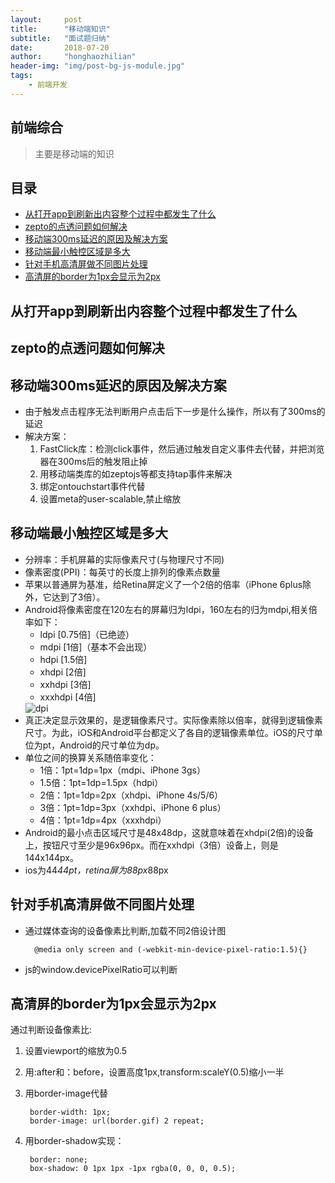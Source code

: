 ```yaml
---
layout:     post
title:      "移动端知识"
subtitle:   "面试题归纳"
date:       2018-07-20
author:     "honghaozhilian"
header-img: "img/post-bg-js-module.jpg"
tags:
    - 前端开发
---
```


## 前端综合

> 主要是移动端的知识

## 目录

- [从打开app到刷新出内容整个过程中都发生了什么](#从打开app到刷新出内容整个过程中都发生了什么)
- [zepto的点透问题如何解决](#zepto的点透问题如何解决)
- [移动端300ms延迟的原因及解决方案](#移动端300ms延迟的原因及解决方案)
- [移动端最小触控区域是多大](#移动端最小触控区域是多大)
- [针对手机高清屏做不同图片处理](#针对手机高清屏做不同图片处理)
- [高清屏的border为1px会显示为2px](#高清屏的border为1px会显示为2px)

## 从打开app到刷新出内容整个过程中都发生了什么

## zepto的点透问题如何解决

## 移动端300ms延迟的原因及解决方案
- 由于触发点击程序无法判断用户点击后下一步是什么操作，所以有了300ms的延迟
- 解决方案：
   1. FastClick库：检测click事件，然后通过触发自定义事件去代替，并把浏览器在300ms后的触发阻止掉
   2. 用移动端类库的如zeptojs等都支持tap事件来解决
   3. 绑定ontouchstart事件代替
   4. 设置meta的user-scalable,禁止缩放

## 移动端最小触控区域是多大
- 分辨率：手机屏幕的实际像素尺寸(与物理尺寸不同)
- 像素密度(PPI)：每英寸的长度上排列的像素点数量
- 苹果以普通屏为基准，给Retina屏定义了一个2倍的倍率（iPhone 6plus除外，它达到了3倍）。
- Android将像素密度在120左右的屏幕归为ldpi，160左右的归为mdpi,相关倍率如下：
    - ldpi [0.75倍]（已绝迹）
    - mdpi [1倍]（基本不会出现）
    - hdpi [1.5倍]
    - xhdpi [2倍]
    - xxhdpi [3倍]
    - xxxhdpi [4倍]
    <img src="{{ site.baseurl }}/img/dpi.png" alt="dpi"/>
- 真正决定显示效果的，是逻辑像素尺寸。实际像素除以倍率，就得到逻辑像素尺寸。为此，iOS和Android平台都定义了各自的逻辑像素单位。iOS的尺寸单位为pt，Android的尺寸单位为dp。
- 单位之间的换算关系随倍率变化：
    - 1倍：1pt=1dp=1px（mdpi、iPhone 3gs）
    - 1.5倍：1pt=1dp=1.5px（hdpi）
    - 2倍：1pt=1dp=2px（xhdpi、iPhone 4s/5/6）
    - 3倍：1pt=1dp=3px（xxhdpi、iPhone 6 plus）
    - 4倍：1pt=1dp=4px（xxxhdpi）
- Android的最小点击区域尺寸是48x48dp，这就意味着在xhdpi(2倍)的设备上，按钮尺寸至少是96x96px。而在xxhdpi（3倍）设备上，则是144x144px。
- ios为44*44pt，retina屏为88px*88px

## 针对手机高清屏做不同图片处理
- 通过媒体查询的设备像素比判断,加载不同2倍设计图

        @media only screen and (-webkit-min-device-pixel-ratio:1.5){}

- js的window.devicePixelRatio可以判断

## 高清屏的border为1px会显示为2px
通过判断设备像素比:
1. 设置viewport的缩放为0.5
2. 用:after和：before，设置高度1px,transform:scaleY(0.5)缩小一半
3. 用border-image代替

        border-width: 1px;
        border-image: url(border.gif) 2 repeat;
4. 用border-shadow实现：

        border: none;
        box-shadow: 0 1px 1px -1px rgba(0, 0, 0, 0.5);

